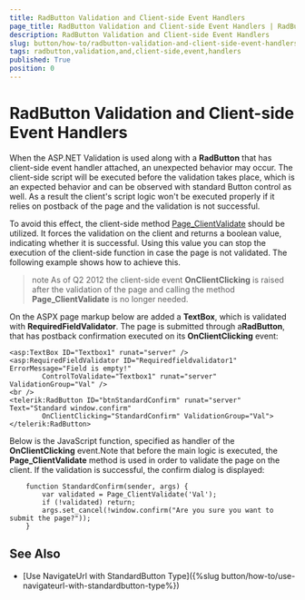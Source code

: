 ```yaml
---
title: RadButton Validation and Client-side Event Handlers
page_title: RadButton Validation and Client-side Event Handlers | RadButton for ASP.NET AJAX Documentation
description: RadButton Validation and Client-side Event Handlers
slug: button/how-to/radbutton-validation-and-client-side-event-handlers
tags: radbutton,validation,and,client-side,event,handlers
published: True
position: 0
---
```


# RadButton Validation and Client-side Event Handlers

When the ASP.NET Validation is used along with a **RadButton** that has client-side event handler attached, an unexpected behavior may occur. The client-side script will be executed before the validation takes place, which is an expected behavior and can be observed with standard Button control as well. As a result the client's script logic won't be executed properly if it relies on postback of the page and the validation is not successful.

To avoid this effect, the client-side method [Page_ClientValidate](http://msdn.microsoft.com/en-us/library/aa338815%28v=vs.71%29.aspx) should be utilized. It forces the validation on the client and returns a boolean value, indicating whether it is successful. Using this value you can stop the execution of the client-side function in case the page is not validated. The following example shows how to achieve this.

>note As of Q2 2012 the client-side event **OnClientClicking** is raised after the validation of the page and calling the method **Page_ClientValidate** is no longer needed.

On the ASPX page markup below are added a **TextBox**, which is validated with **RequiredFieldValidator**. The page is submitted through a**RadButton**, that has postback confirmation executed on its **OnClientClicking** event:

````ASP.NET
<asp:TextBox ID="Textbox1" runat="server" />
<asp:RequiredFieldValidator ID="Requiredfieldvalidator1" ErrorMessage="Field is empty!"
		ControlToValidate="Textbox1" runat="server" ValidationGroup="Val" />
<br />
<telerik:RadButton ID="btnStandardConfirm" runat="server" Text="Standard window.confirm"
		OnClientClicking="StandardConfirm" ValidationGroup="Val">
</telerik:RadButton>
````

Below is the JavaScript function, specified as handler of the **OnClientClicking** event.Note that before the main logic is executed, the **Page_ClientValidate** method is used in order to validate the page on the client. If the validation is successful, the confirm dialog is displayed:

````JavaSript
	function StandardConfirm(sender, args) {
		var validated = Page_ClientValidate('Val');
		if (!validated) return;
		args.set_cancel(!window.confirm("Are you sure you want to submit the page?"));
	}
````

## See Also

 * [Use NavigateUrl with StandardButton Type]({%slug button/how-to/use-navigateurl-with-standardbutton-type%})
